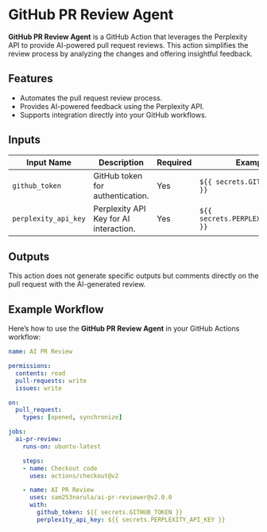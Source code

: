 # GitHub PR Review Agent

**GitHub PR Review Agent** is a GitHub Action that leverages the Perplexity API to provide AI-powered pull request reviews. This action simplifies the review process by analyzing the changes and offering insightful feedback.

## Features

- Automates the pull request review process.
- Provides AI-powered feedback using the Perplexity API.
- Supports integration directly into your GitHub workflows.

## Inputs

| Input Name            | Description                     | Required | Example |
|-----------------------|---------------------------------|----------|---------|
| `github_token`        | GitHub token for authentication. | Yes      | `${{ secrets.GITHUB_TOKEN }}` |
| `perplexity_api_key`  | Perplexity API Key for AI interaction. | Yes      | `${{ secrets.PERPLEXITY_API_KEY }}` |

## Outputs

This action does not generate specific outputs but comments directly on the pull request with the AI-generated review.

## Example Workflow

Here’s how to use the **GitHub PR Review Agent** in your GitHub Actions workflow:

```yaml
name: AI PR Review

permissions:
  contents: read
  pull-requests: write
  issues: write

on:
  pull_request:
    types: [opened, synchronize]

jobs:
  ai-pr-review:
    runs-on: ubuntu-latest

    steps:
    - name: Checkout code
      uses: actions/checkout@v2

    - name: AI PR Review
      uses: sam253narula/ai-pr-reviewer@v2.0.0
      with:
        github_token: ${{ secrets.GITHUB_TOKEN }}
        perplexity_api_key: ${{ secrets.PERPLEXITY_API_KEY }}
